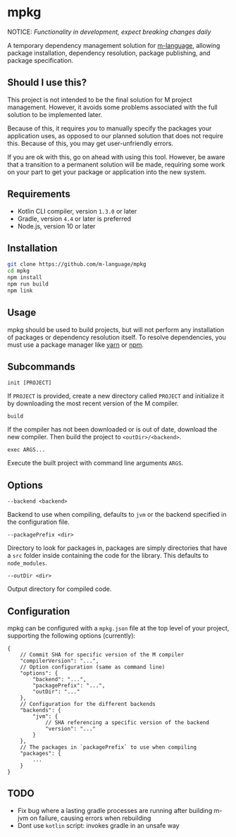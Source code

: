 # mpkg

NOTICE: *Functionality in development, expect breaking changes daily*

A temporary dependency management solution for [m-language](https://github.com/m-language/m-language),
allowing package installation, dependency resolution, package publishing, and package specification.

## Should I use this?

This project is not intended to be the final solution for M project management. However, it avoids
some problems associated with the full solution to be implemented later.

Because of this, it requires *you* to manually specify the packages your application uses, as opposed
to our planned solution that does not require this. Because of this, you may get user-unfriendly errors.

If you are ok with this, go on ahead with using this tool. However, be aware that a transition to a permanent solution
will be made, requiring some work on your part to get your package or application into the new system.

## Requirements

* Kotlin CLI compiler, version `1.3.0` or later
* Gradle, version `4.4` or later is preferred
* Node.js, version 10 or later

## Installation

```bash
git clone https://github.com/m-language/mpkg
cd mpkg
npm install
npm run build
npm link
```

## Usage

mpkg should be used to build projects, but will not perform any installation of packages
or dependency resolution itself. To resolve dependencies, you must use a package manager 
like [yarn](https://github.com/yarnpkg/yarn) or [npm](https://github.com/npm/cli).

## Subcommands

`init [PROJECT]`

If `PROJECT` is provided, create a new directory called `PROJECT` and initialize
it by downloading the most recent version of the M compiler.

`build`

If the compiler has not been downloaded or is out of date, download the new compiler.
Then build the project to `<outDir>/<backend>`.

`exec ARGS...`

Execute the built project with command line arguments `ARGS`.

## Options

`--backend <backend>`

Backend to use when compiling, defaults to `jvm` or the backend specified in the configuration file.

`--packagePrefix <dir>`

Directory to look for packages in, packages are simply directories that have a `src` folder
inside containing the code for the library. This defaults to `node_modules`.

`--outDir <dir>`

Output directory for compiled code.

## Configuration

mpkg can be configured with a `mpkg.json` file at the top level of your project,
supporting the following options (currently):

```JS
{
    // Commit SHA for specific version of the M compiler    
    "compilerVersion": "...",
    // Option configuration (same as command line)
    "options": {
        "backend": "...",
        "packagePrefix": "...",
        "outDir": "..."
    },
    // Configuration for the different backends
    "backends": {
        "jvm": {
            // SHA referencing a specific version of the backend
            "version": "..."
        }
    },
    // The packages in `packagePrefix` to use when compiling
    "packages": {
        ...
    }
}
``` 

## TODO
- Fix bug where a lasting gradle processes are running after building m-jvm on failure, causing errors when rebuilding
- Dont use `kotlin` script: invokes gradle in an unsafe way

